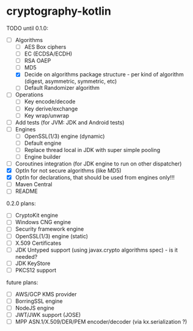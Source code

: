 # cryptography-kotlin

TODO until 0.1.0:

* [ ] Algorithms
    * [ ] AES Box ciphers
    * [ ] EC (ECDSA/ECDH)
    * [ ] RSA OAEP
    * [ ] MD5
    * [x] Decide on algorithms package structure - per kind of algorithm (digest, asymmetric, symmetric, etc)
    * [ ] Default Randomizer algorithm
* [ ] Operations
    * [ ] Key encode/decode
    * [ ] Key derive/exchange
    * [ ] Key wrap/unwrap
* [ ] Add tests (for JVM: JDK and Android tests)
* [ ] Engines
    * [ ] OpenSSL(1/3) engine (dynamic)
    * [ ] Default engine
    * [ ] Replace thread local in JDK with super simple pooling
    * [ ] Engine builder
* [ ] Coroutines integration (for JDK engine to run on other dispatcher)
* [X] OptIn for not secure algorithms (like MD5)
* [X] OptIn for declarations, that should be used from engines only!!!
* [ ] Maven Central
* [ ] README

0.2.0 plans:

* [ ] CryptoKit engine
* [ ] Windows CNG engine
* [ ] Security framework engine
* [ ] OpenSSL(1/3) engine (static)
* [ ] X.509 Certificates
* [ ] JDK Untyped support (using javax.crypto algorithms spec) - is it needed?
* [ ] JDK KeyStore
* [ ] PKCS12 support

future plans:

* [ ] AWS/GCP KMS provider
* [ ] BorringSSL engine
* [ ] NodeJS engine
* [ ] JWT/JWK support (JOSE)
* [ ] MPP ASN.1/X.509/DER/PEM encoder/decoder (via kx.serialization ?)
